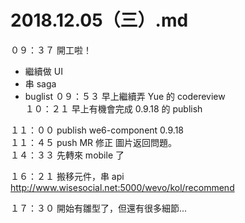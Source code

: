 # 2018.12.05（三）.md

０９：３７ 開工啦！  
 - 繼續做 UI
 - 串 saga
 - buglist
０９：５３ 早上繼續弄 Yue 的 codereview  
１０：２１ 早上有機會完成 0.9.18 的 publish   

１１：００ publish we6-component 0.9.18  
１１：４５ push MR 修正 圖片返回問題。  
１４：３３ 先轉來 mobile 了  

１６：２１ 搬移元件，串 api  
http://www.wisesocial.net:5000/wevo/kol/recommend  

１７：３０ 開始有雛型了，但還有很多細節...  
